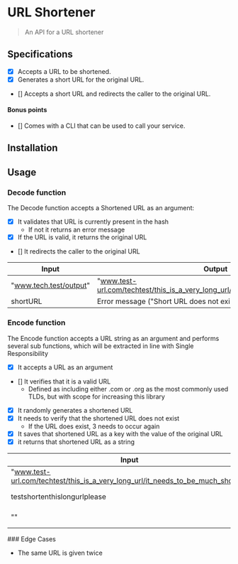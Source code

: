 # URL Shortener
> An API for a URL shortener 

## Specifications
- [x] Accepts a URL to be shortened.  
- [x] Generates a short URL for the original URL.  
- [] Accepts a short URL and redirects the caller to the original URL.

#### Bonus points
- [] Comes with a CLI that can be used to call your service.

## Installation

## Usage
### Decode function
The Decode function accepts a Shortened URL as an argument:
- [x] It validates that URL is currently present in the hash
    * If not it returns an error message 
- [x] If the URL is valid, it returns the original URL
- [] It redirects the caller to the original URL

Input | Output
-|-
"www.tech.test/output" | "www.test-url.com/techtest/this_is_a_very_long_url/it_needs_to_be_much_shorter"
shortURL | Error message ("Short URL does not exist")

### Encode function
The Encode function accepts a URL string as an argument and performs several sub functions, which will be extracted in line with Single Responsibility
- [x] It accepts a URL as an argument 
- [] It verifies that it is a valid URL
    * Defined as including either .com or .org as the most commonly used TLDs, but with scope for increasing this library
- [x] It randomly generates a shortened URL
- [x] It needs to verify that the shortened URL does not exist
    * If the URL does exist, 3 needs to occur again
- [x] It saves that shortened URL as a key with the value of the original URL
- [x] it returns that shortened URL as a string

Input | Output
-|-
"www.test-url.com/techtest/this_is_a_very_long_url/it_needs_to_be_much_shorter" | "www.tech.test/output"
testshortenthislongurlplease | Error Message ("Not a valid URL")
"" | Error Message ("Not a valid URL")

### Edge Cases
* The same URL is given twice

